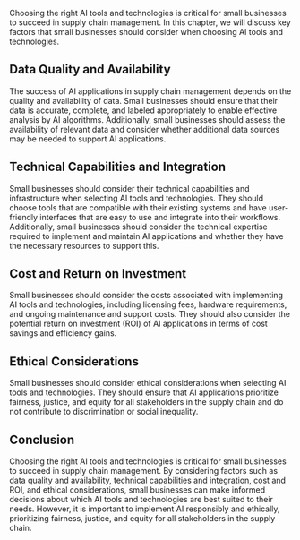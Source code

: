 
Choosing the right AI tools and technologies is critical for small businesses to succeed in supply chain management. In this chapter, we will discuss key factors that small businesses should consider when choosing AI tools and technologies.

Data Quality and Availability
-----------------------------

The success of AI applications in supply chain management depends on the quality and availability of data. Small businesses should ensure that their data is accurate, complete, and labeled appropriately to enable effective analysis by AI algorithms. Additionally, small businesses should assess the availability of relevant data and consider whether additional data sources may be needed to support AI applications.

Technical Capabilities and Integration
--------------------------------------

Small businesses should consider their technical capabilities and infrastructure when selecting AI tools and technologies. They should choose tools that are compatible with their existing systems and have user-friendly interfaces that are easy to use and integrate into their workflows. Additionally, small businesses should consider the technical expertise required to implement and maintain AI applications and whether they have the necessary resources to support this.

Cost and Return on Investment
-----------------------------

Small businesses should consider the costs associated with implementing AI tools and technologies, including licensing fees, hardware requirements, and ongoing maintenance and support costs. They should also consider the potential return on investment (ROI) of AI applications in terms of cost savings and efficiency gains.

Ethical Considerations
----------------------

Small businesses should consider ethical considerations when selecting AI tools and technologies. They should ensure that AI applications prioritize fairness, justice, and equity for all stakeholders in the supply chain and do not contribute to discrimination or social inequality.

Conclusion
----------

Choosing the right AI tools and technologies is critical for small businesses to succeed in supply chain management. By considering factors such as data quality and availability, technical capabilities and integration, cost and ROI, and ethical considerations, small businesses can make informed decisions about which AI tools and technologies are best suited to their needs. However, it is important to implement AI responsibly and ethically, prioritizing fairness, justice, and equity for all stakeholders in the supply chain.
